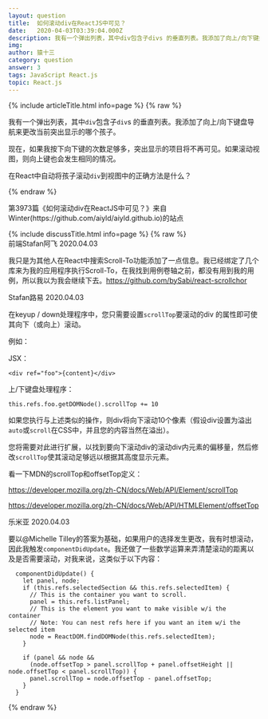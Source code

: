 ```yaml
---
layout: question
title:  如何滚动div在ReactJS中可见？
date:   2020-04-03T03:39:04.000Z
description: 我有一个弹出列表，其中div包含子divs 的垂直列表。我添加了向上/向下键盘导航来更改当前突出显示的哪个孩子。现在，如果我按下向下键的次数足够多，突...
img: 
author: 猿十三
category: question
answer: 3
tags: JavaScript React.js
topic: React.js
---
```

<div class="article-root">
  <div class="article">
    {% include articleTitle.html info=page %}
    {% raw %}
    <div class="article-content"><p><font style="vertical-align: inherit;"><font style="vertical-align: inherit;">我有一个弹出列表，其中</font></font><code>div</code><font style="vertical-align: inherit;"><font style="vertical-align: inherit;">包含子</font></font><code>div</code><font style="vertical-align: inherit;"><font style="vertical-align: inherit;">s </font><font style="vertical-align: inherit;">的垂直列表</font><font style="vertical-align: inherit;">。</font><font style="vertical-align: inherit;">我添加了向上/向下键盘导航来更改当前突出显示的哪个孩子。</font></font></p>

<p><font style="vertical-align: inherit;"><font style="vertical-align: inherit;">现在，如果我按下向下键的次数足够多，突出显示的项目将不再可见。</font><font style="vertical-align: inherit;">如果滚动视图，则向上键也会发生相同的情况。</font></font></p>

<p><font style="vertical-align: inherit;"><font style="vertical-align: inherit;">在React中自动将孩子滚动</font></font><code>div</code><font style="vertical-align: inherit;"><font style="vertical-align: inherit;">到视图中</font><font style="vertical-align: inherit;">的正确方法是什么</font><font style="vertical-align: inherit;">？</font></font></p></div>
    {% endraw %}
  </div>
  <p class="winter_mark">第3973篇《如何滚动div在ReactJS中可见？》来自Winter(https://github.com/aiyld/aiyld.github.io)的站点</p>
  <div class="discuss-wrapper">
    {% include discussTitle.html info=page %}
    {% raw %}
    <div class="discuss-list">
    <div class="discuss-item">
        <div class="discuss-parent">
          <div class="discuss-meta">
            <span class="discuss-user">前端Stafan阿飞</span>
            <span class="discuss-time">2020.04.03</span>
          </div>
          <div class="discuss-comment"><p><font style="vertical-align: inherit;"><font style="vertical-align: inherit;">我只是为其他人在React中搜索Scroll-To功能添加了一点信息。</font><font style="vertical-align: inherit;">我已经绑定了几个库来为我的应用程序执行Scroll-To，在我找到用例卷轴之前，都没有用到我的用例，所以我以为我会继续下去。</font></font><a href="https://github.com/bySabi/react-scrollchor" rel="nofollow noreferrer"><font style="vertical-align: inherit;"><font style="vertical-align: inherit;">https://github.com/bySabi/react-scrollchor</font></font></a></p></div>
        </div></div><div class="discuss-item">
        <div class="discuss-parent">
          <div class="discuss-meta">
            <span class="discuss-user">Stafan路易</span>
            <span class="discuss-time">2020.04.03</span>
          </div>
          <div class="discuss-comment"><p><font style="vertical-align: inherit;"><font style="vertical-align: inherit;">在keyup / down处理程序中，您只需要设置</font></font><code>scrollTop</code><font style="vertical-align: inherit;"><font style="vertical-align: inherit;">要滚动的div </font><font style="vertical-align: inherit;">的</font><font style="vertical-align: inherit;">属性即可使其向下（或向上）滚动。</font></font></p>

<p><font style="vertical-align: inherit;"><font style="vertical-align: inherit;">例如：</font></font></p>

<p><font style="vertical-align: inherit;"><font style="vertical-align: inherit;">JSX： </font></font></p>

<p><code>&lt;div ref="foo"&gt;{content}&lt;/div&gt;</code></p>

<p><font style="vertical-align: inherit;"><font style="vertical-align: inherit;">上/下键盘处理程序：</font></font></p>

<p><code>this.refs.foo.getDOMNode().scrollTop += 10</code></p>

<p><font style="vertical-align: inherit;"><font style="vertical-align: inherit;">如果您执行与上述类似的操作，则div将向下滚动10个像素（假设div设置为溢出</font></font><code>auto</code><font style="vertical-align: inherit;"><font style="vertical-align: inherit;">或</font></font><code>scroll</code><font style="vertical-align: inherit;"><font style="vertical-align: inherit;">在CSS中，并且您的内容当然在溢出）。</font></font></p>

<p><font style="vertical-align: inherit;"><font style="vertical-align: inherit;">您将需要对此进行扩展，以找到要向下滚动div的滚动div内元素的偏移量，然后修改</font></font><code>scrollTop</code><font style="vertical-align: inherit;"><font style="vertical-align: inherit;">使其滚动足够远以根据其高度显示元素。  </font></font></p>

<p><font style="vertical-align: inherit;"><font style="vertical-align: inherit;">看一下MDN的scrollTop和offsetTop定义：</font></font></p>

<p><a href="https://developer.mozilla.org/en-US/docs/Web/API/Element/scrollTop" rel="nofollow"><font style="vertical-align: inherit;"><font style="vertical-align: inherit;">https://developer.mozilla.org/zh-CN/docs/Web/API/Element/scrollTop</font></font></a></p>

<p><a href="https://developer.mozilla.org/en-US/docs/Web/API/HTMLElement/offsetTop" rel="nofollow"><font style="vertical-align: inherit;"><font style="vertical-align: inherit;">https://developer.mozilla.org/zh-CN/docs/Web/API/HTMLElement/offsetTop</font></font></a></p></div>
        </div></div><div class="discuss-item">
        <div class="discuss-parent">
          <div class="discuss-meta">
            <span class="discuss-user">乐米亚</span>
            <span class="discuss-time">2020.04.03</span>
          </div>
          <div class="discuss-comment"><p><font style="vertical-align: inherit;"><font style="vertical-align: inherit;">要以@Michelle Tilley的答案为基础，如果用户的选择发生更改，我有时想滚动，因此我触发</font></font><code>componentDidUpdate</code><font style="vertical-align: inherit;"><font style="vertical-align: inherit;">。</font><font style="vertical-align: inherit;">我还做了一些数学运算来弄清楚滚动的距离以及是否需要滚动，对我来说，这类似于以下内容：</font></font></p>

<p></p><div class="snippet" data-lang="js" data-hide="false">
<div class="snippet-code">
<pre class="snippet-code-js lang-js prettyprint-override"><code>  componentDidUpdate() {<font></font>
    let panel, node;<font></font>
    if (this.refs.selectedSection &amp;&amp; this.refs.selectedItem) {<font></font>
      // This is the container you want to scroll.          <font></font>
      panel = this.refs.listPanel;<font></font>
      // This is the element you want to make visible w/i the container<font></font>
      // Note: You can nest refs here if you want an item w/i the selected item          <font></font>
      node = ReactDOM.findDOMNode(this.refs.selectedItem);<font></font>
    }<font></font>
<font></font>
    if (panel &amp;&amp; node &amp;&amp;<font></font>
      (node.offsetTop &gt; panel.scrollTop + panel.offsetHeight || node.offsetTop &lt; panel.scrollTop)) {<font></font>
      panel.scrollTop = node.offsetTop - panel.offsetTop;<font></font>
    }<font></font>
  }</code></pre>
</div>
</div>
<p></p></div>
        </div></div>
    </div>
    {% endraw %}
  </div>
<div>
